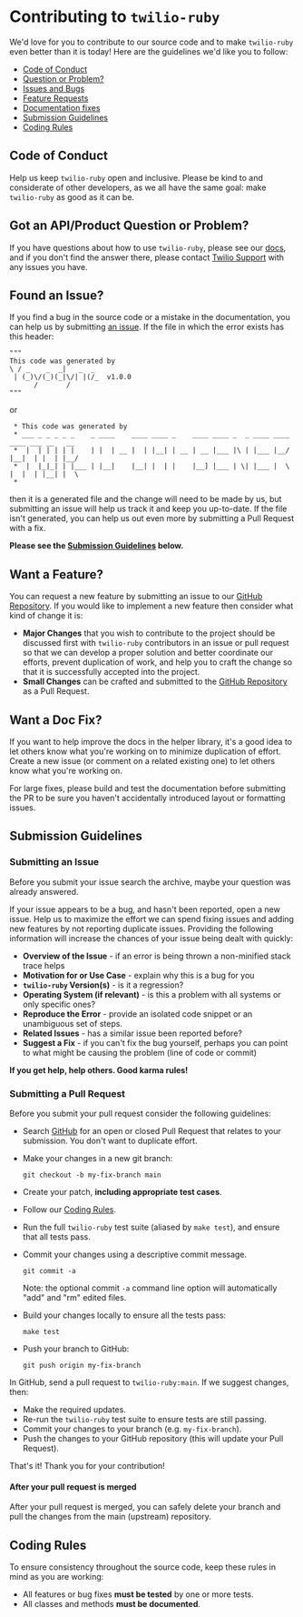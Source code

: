 # Contributing to `twilio-ruby`

We'd love for you to contribute to our source code and to make `twilio-ruby`
even better than it is today! Here are the guidelines we'd like you to follow:

 - [Code of Conduct](#coc)
 - [Question or Problem?](#question)
 - [Issues and Bugs](#issue)
 - [Feature Requests](#feature)
 - [Documentation fixes](#docs)
 - [Submission Guidelines](#submit)
 - [Coding Rules](#rules)


## <a name="coc"></a> Code of Conduct

Help us keep `twilio-ruby` open and inclusive. Please be kind to and considerate
of other developers, as we all have the same goal: make `twilio-ruby` as good as
it can be.

## <a name="question"></a> Got an API/Product Question or Problem?

If you have questions about how to use `twilio-ruby`, please see our
[docs](./README.md), and if you don't find the answer there, please contact
[Twilio Support](https://www.twilio.com/help/contact)  with any issues you have.

## <a name="issue"></a> Found an Issue?

If you find a bug in the source code or a mistake in the documentation, you can
help us by submitting [an issue][issue-link]. If the file in which the error
exists has this header:
```
"""
This code was generated by
\ / _    _  _|   _  _
 | (_)\/(_)(_|\/| |(/_  v1.0.0
      /       /
"""
```
or
```
 * This code was generated by
 * ___ _ _ _ _ _    _ ____    ____ ____ _    ____ ____ _  _ ____ ____ ____ ___ __   __
 *  |  | | | | |    | |  | __ |  | |__| | __ | __ |___ |\ | |___ |__/ |__|  | |  | |__/
 *  |  |_|_| | |___ | |__|    |__| |  | |    |__] |___ | \| |___ |  \ |  |  | |__| |  \
 *
```
then it is a generated file and the change will need to be made by us, but
submitting an issue will help us track it and keep you up-to-date. If the file
isn't generated, you can help us out even more by submitting a Pull Request with
a fix.

**Please see the [Submission Guidelines](#submit) below.**

## <a name="feature"></a> Want a Feature?

You can request a new feature by submitting an issue to our
[GitHub Repository][github]. If you would like to implement a new feature then
consider what kind of change it is:

* **Major Changes** that you wish to contribute to the project should be
  discussed first with `twilio-ruby` contributors in an issue or pull request so
  that we can develop a proper solution and better coordinate our efforts,
  prevent duplication of work, and help you to craft the change so that it is
  successfully accepted into the project.
* **Small Changes** can be crafted and submitted to the
  [GitHub Repository][github] as a Pull Request.

## <a name="docs"></a> Want a Doc Fix?

If you want to help improve the docs in the helper library, it's a good idea to
let others know what you're working on to minimize duplication of effort. Create
a new issue (or comment on a related existing one) to let others know what
you're working on.

For large fixes, please build and test the documentation before submitting the
PR to be sure you haven't accidentally introduced layout or formatting issues.

## <a name="submit"></a> Submission Guidelines

### Submitting an Issue
Before you submit your issue search the archive, maybe your question was already
answered.

If your issue appears to be a bug, and hasn't been reported, open a new issue.
Help us to maximize the effort we can spend fixing issues and adding new
features by not reporting duplicate issues. Providing the following information
will increase the chances of your issue being dealt with quickly:

* **Overview of the Issue** - if an error is being thrown a non-minified stack
  trace helps
* **Motivation for or Use Case** - explain why this is a bug for you
* **`twilio-ruby` Version(s)** - is it a regression?
* **Operating System (if relevant)** - is this a problem with all systems or
  only specific ones?
* **Reproduce the Error** - provide an isolated code snippet or an unambiguous
  set of steps.
* **Related Issues** - has a similar issue been reported before?
* **Suggest a Fix** - if you can't fix the bug yourself, perhaps you can point
  to what might be causing the problem (line of code or commit)

**If you get help, help others. Good karma rules!**

### Submitting a Pull Request
Before you submit your pull request consider the following guidelines:

* Search [GitHub][github] for an open or closed Pull Request that relates to
  your submission. You don't want to duplicate effort.
* Make your changes in a new git branch:

    ```shell
    git checkout -b my-fix-branch main
    ```

* Create your patch, **including appropriate test cases**.
* Follow our [Coding Rules](#rules).
* Run the full `twilio-ruby` test suite (aliased by `make test`), and ensure
  that all tests pass.
* Commit your changes using a descriptive commit message.

    ```shell
    git commit -a
    ```
  Note: the optional commit `-a` command line option will automatically "add"
  and "rm" edited files.

* Build your changes locally to ensure all the tests pass:

    ```shell
    make test
    ```

* Push your branch to GitHub:

    ```shell
    git push origin my-fix-branch
    ```

In GitHub, send a pull request to `twilio-ruby:main`.
If we suggest changes, then:

* Make the required updates.
* Re-run the `twilio-ruby` test suite to ensure tests are still passing.
* Commit your changes to your branch (e.g. `my-fix-branch`).
* Push the changes to your GitHub repository (this will update your Pull Request).

That's it! Thank you for your contribution!

#### After your pull request is merged

After your pull request is merged, you can safely delete your branch and pull
the changes from the main (upstream) repository.

## <a name="rules"></a> Coding Rules

To ensure consistency throughout the source code, keep these rules in mind as
you are working:

* All features or bug fixes **must be tested** by one or more tests.
* All classes and methods **must be documented**.

[issue-link]: https://github.com/twilio/twilio-ruby/issues/new
[github]: https://github.com/twilio/twilio-ruby

